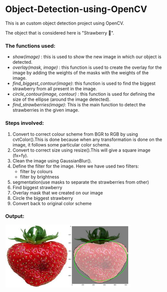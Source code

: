 # Object-Detection-using-OpenCV
This is an custom object detection project using OpenCV.

The object that is considered here is "Strawberry :strawberry:".

### The functions used:
 - _show(image)_ : this is used to show the new image in which our object is detected.
 - _overlay(mask, image)_ : this function is used to create the overlay for the image by adding the weights of the masks with the weights of the image.
 - _find_biggest_contour(image)_: this function is used to find the biggest strawberry from all present in the image.
 - _circle_contour(image, contour)_ : this function is used for defining the size of the ellipse (around the image detected).
 - _find_strawberries(image)_: This is the main function to detect the strawberries in the given image.

### Steps involved:
1. Convert to correct colour scheme from BGR to RGB by using cvtColor().This is done because when any transformation is done on the image, it follows some particular color schema.
2. Convert to correct size using resize().This will give a square image (fx=fy).
3. Clean the image using GaussianBlur().
4. Define the filter for the image. Here we have used two filters:
   - filter by colours
   - filter by brightness
5. segmentation(use masks to separate the strawberries from other)
6. Find biggest strawberry
7. Overlay mask that we created on our image
8. Circle the biggest strawberry
9. Convert back to original color scheme

### Output:
<img src="https://github.com/Suhanip/Object-Detection-using-OpenCV/blob/master/original_image.jpg" width=200px height=200px><img src="https://github.com/Suhanip/Object-Detection-using-OpenCV/blob/master/detected_image.PNG" width=200px height=200px>
